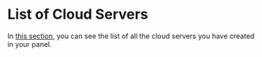 # List of Cloud Servers

In [this section](https://panel.virakcloud.com/instances/list), you can see the list of all the cloud servers you have created in your panel.

<DarkModeImage
  dark-src="/images/guides/en/dark/instances/instances-list.png"
  light-src="/images/guides/en/light/instances/instances-list.png"
  alt="Instances list"
/>
